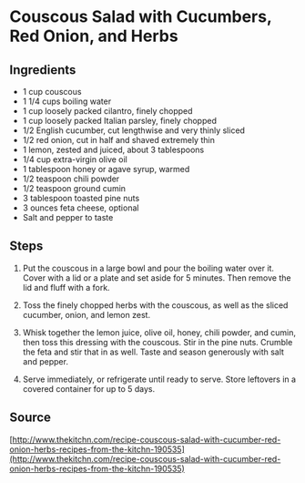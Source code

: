 # Couscous Salad with Cucumbers, Red Onion, and Herbs

## Ingredients
- 1 cup couscous
- 1 1/4 cups boiling water
- 1 cup loosely packed cilantro, finely chopped
- 1 cup loosely packed Italian parsley, finely chopped
- 1/2 English cucumber, cut lengthwise and very thinly sliced
- 1/2 red onion, cut in half and shaved extremely thin
- 1 lemon, zested and juiced, about 3 tablespoons
- 1/4 cup extra-virgin olive oil
- 1 tablespoon honey or agave syrup, warmed
- 1/2 teaspoon chili powder
- 1/2 teaspoon ground cumin
- 3 tablespoon toasted pine nuts
- 3 ounces feta cheese, optional
- Salt and pepper to taste

## Steps
1. Put the couscous in a large bowl and pour the boiling water over it. Cover with a lid or a plate and set aside for 5 minutes. Then remove the lid and fluff with a fork.

2. Toss the finely chopped herbs with the couscous, as well as the sliced cucumber, onion, and lemon zest.

3. Whisk together the lemon juice, olive oil, honey, chili powder, and cumin, then toss this dressing with the couscous. Stir in the pine nuts. Crumble the feta and stir that in as well. Taste and season generously with salt and pepper.

4. Serve immediately, or refrigerate until ready to serve. Store leftovers in a covered container for up to 5 days.

## Source
[http://www.thekitchn.com/recipe-couscous-salad-with-cucumber-red-onion-herbs-recipes-from-the-kitchn-190535](http://www.thekitchn.com/recipe-couscous-salad-with-cucumber-red-onion-herbs-recipes-from-the-kitchn-190535)
